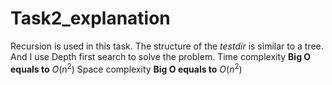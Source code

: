 # Task2_explanation
Recursion is used in this task. The structure of the *testdir* is similar to a tree. And I use Depth first search to solve the problem.
Time complexity **Big O equals to** $O(n^2)$
Space complexity **Big O equals to** $O(n^2)$